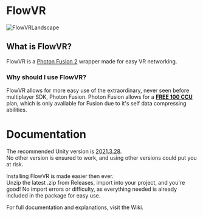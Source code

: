 # FlowVR
![FlowVRLandscape](https://github.com/user-attachments/assets/2f71beb2-e389-4ce5-ab84-17522252e2a2)

## What is FlowVR?

FlowVR is a [Photon Fusion 2](https://doc.photonengine.com/fusion/current/fusion-intro) wrapper made for easy VR networking.
### Why should I use FlowVR? 
FlowVR allows for more easy use of the extraordinary, never seen before multiplayer SDK, Photon Fusion.
Photon Fusion allows for a [**FREE 100 CCU**](https://blog.photonengine.com/new-free-100-ccu-for-photon-fusion-and-quantum-games/) plan, which is only avaliable for Fusion due to it's self data compressing abilities.

# Documentation

The recommended Unity version is [2021.3.28](https://unity.com/releases/editor/whats-new/2021.3.28#notes). <br />
No other version is ensured to work, and using other versions could put you at risk.<br />

Installing FlowVR is made easier then ever.<br /> Unzip the latest .zip from Releases, import into your project, and you're good! No import errors or difficulty, as everything needed is already included in the package for easy use.<br />

For full documentation and explanations, visit the Wiki.
